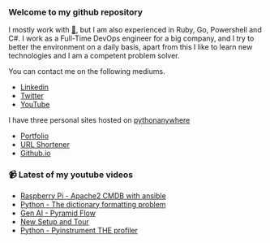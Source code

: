 ### Welcome to my github repository

I mostly work with [:snake:](https://www.python.org/), but I am also experienced in Ruby, Go, Powershell and C#. I work as a Full-Time DevOps engineer for a big company, and I try to better the environment on a daily basis, apart from this I like to learn new technologies and I am a competent problem solver.

You can contact me on the following mediums.
- [Linkedin](https://www.linkedin.com/in/r3ap3rpy)
- [Twitter](https://twitter.com/r3ap3rpy)
- [YouTube](https://www.youtube.com/channel/UC1qkMXH8d2I9DDAtBSeEHqg)

I have three personal sites hosted on [pythonanywhere](https://www.pythonanywhere.com/)
- [Portfolio](http://r3ap3rpy.pythonanywhere.com/)
- [URL Shortener](http://shortenpy.pythonanywhere.com/)
- [Github.io](https://r3ap3rpy.github.io/)

### :video_camera: Latest of my youtube videos
<!-- YOUTUBE:START -->
- [Raspberry Pi - Apache2 CMDB with ansible](https://www.youtube.com/watch?v=ac-2GM0dhcg)
- [Python - The dictionary formatting problem](https://www.youtube.com/watch?v=JIY83V6VVo4)
- [Gen AI - Pyramid Flow](https://www.youtube.com/watch?v=kBqa-srHBao)
- [New Setup and Tour](https://www.youtube.com/watch?v=uHE7UZPnmZs)
- [Python - Pyinstrument THE profiler](https://www.youtube.com/watch?v=xLwBFjGFRw0)
<!-- YOUTUBE:END -->


